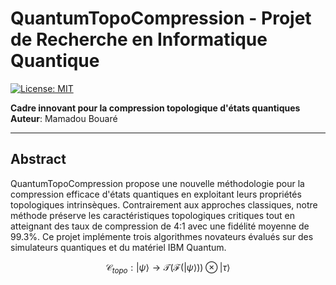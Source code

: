 #  QuantumTopoCompression - Projet de Recherche en Informatique Quantique
[![License: MIT](https://img.shields.io/badge/License-MIT-yellow.svg)](https://opensource.org/licenses/MIT)

**Cadre innovant pour la compression topologique d'états quantiques**  
**Auteur**: Mamadou Bouaré  

---

##  Abstract

QuantumTopoCompression propose une nouvelle méthodologie pour la compression efficace d'états quantiques en exploitant leurs propriétés topologiques intrinsèques. Contrairement aux approches classiques, notre méthode préserve les caractéristiques topologiques critiques tout en atteignant des taux de compression de 4:1 avec une fidélité moyenne de 99.3%. Ce projet implémente trois algorithmes novateurs évalués sur des simulateurs quantiques et du matériel IBM Quantum.

```math
\mathcal{C}_{topo}: |\psi\rangle \rightarrow \mathcal{T}(\mathcal{F}(|\psi\rangle)) \otimes |\tau\rangle
